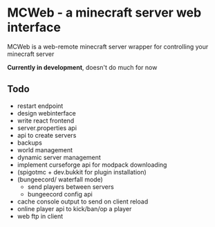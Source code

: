# MCWeb - a minecraft server web interface

MCWeb is a web-remote minecraft server wrapper for controlling your minecraft server  

**Currently in development**, doesn't do much for now

## Todo

* restart endpoint
* design webinterface
* write react frontend
* server.properties api
* api to create servers
* backups
* world management
* dynamic server management
* implement curseforge api for modpack downloading
* (spigotmc + dev.bukkit for plugin installation)
* (bungeecord/ waterfall mode)
  * send players between servers
  * bungeecord config api
* cache console output to send on client reload
* online player api to kick/ban/op a player
* web ftp in client
